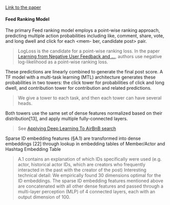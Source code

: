 [Link to the paper](https://arxiv.org/pdf/2402.06859.pdf)
#### Feed Ranking Model
The primary Feed ranking model employs a point-wise ranking approach, predicting multiple action probabilities including like, comment, share, vote, and long dwell and click for each <mem- ber, candidate post> pair.

> LogLoss is the candidate for a point-wise ranking loss. In the paper [Learning from Negative User Feedback and ...](https://arxiv.org/pdf/2308.12256.pdf), authors use negative log-likelihood as a point-wise ranking loss.

These predictions are linearly combined to generate the final post score.
A TF model with a multi-task learning (MTL) architecture generates these probabilities in two towers: the click tower for probabilities of click and long dwell, and contribution tower for contribution and related predictions.

> We give a tower to each task, and then each tower can have several heads.

Both towers use the same set of dense features normalized based on their distribution[13], and apply multiple fully-connected layers.

> See [Applying Deep Learning To AirBnB search](obsidian://open?vault=Obsidian%20Vault&file=Applying%20Deep%20Learning%20To%20Airbnb%20Search)

Sparse ID embedding features (§A.1) are transformed into dense embeddings [22] through lookup in embedding tables of Member/Actor and Hashtag Embedding Table

> A.1 contains an explanation of which IDs specifically were used (e.g. actor, historical actor IDs, which are creators who frequently interacted in the past with the creator of the post)
> Interesting technical detail: We empirically found 30 dimensions optimal for the ID embeddings. The sparse ID embedding features mentioned above are concatenated with all other dense features and passed through a multi-layer perception (MLP) of 4 connected layers, each with an output dimension of 100.

